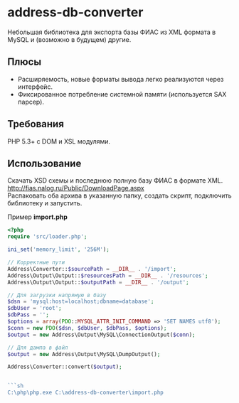 address-db-converter
=========

Небольшая библиотека для экспорта базы ФИАС из XML формата в MySQL и (возможно в будущем) другие.    

Плюсы
----
  - Расширяемость, новые форматы вывода легко реализуются через интерфейс.
  - Фиксированное потребление системной памяти (используется SAX парсер).

Требования
----
PHP 5.3+ c DOM и XSL модулями.  

Использование
----
Скачать XSD схемы и последнюю полную базу ФИАС в формате XML.  
http://fias.nalog.ru/Public/DownloadPage.aspx  
Распаковать оба архива в указанную папку, создать скрипт, подключить библиотеку и запустить.

Пример **import.php**  
```php
<?php
require 'src/loader.php';

ini_set('memory_limit', '256M');

// Корректные пути
Address\Converter::$sourcePath = __DIR__ . '/import';
Address\Output\Output::$resourcesPath = __DIR__ . '/resources';
Address\Output\Output::$outputPath = __DIR__ . '/output';

// Для загрузки напрямую в базу
$dsn = 'mysql:host=localhost;dbname=database';
$dbUser = 'root';
$dbPass = '';
$options = array(PDO::MYSQL_ATTR_INIT_COMMAND => 'SET NAMES utf8');
$conn = new PDO($dsn, $dbUser, $dbPass, $options);
$output = new Address\Output\MySQL\ConnectionOutput($conn);

// Для дампа в файл
$output = new Address\Output\MySQL\DumpOutput();

Address\Converter::convert($output);


```sh
C:\php\php.exe C:\address-db-converter\import.php